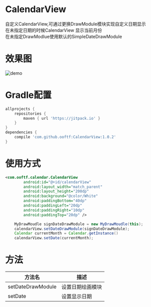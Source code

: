 # CalendarView
自定义CalendarView,可通过更换DrawModule模块实现自定义日期显示  
在未指定日期的时候CalendarView 显示当前月份  
在未指定DrawModlue使用默认的SimpleDateDrawModule
# 效果图
![demo](https://github.com/ooftf/CalendarView/raw/master/demoImage/Screenshot.png)
# Gradle配置
```groovy
allprojects {
    repositories {
        maven { url 'https://jitpack.io' }
    }
}
dependencies {
    compile 'com.github.ooftf:CalendarView:1.0.2'
}
```
# 使用方式
```xml
<com.ooftf.calendar.CalendarView
        android:id="@+id/calendarView"
        android:layout_width="match_parent"
        android:layout_height="200dp"
        android:background="@color/White"
        android:paddingBottom="40dp"
        android:paddingLeft="20dp"
        android:paddingRight="10dp"
        android:paddingTop="20dp" />
```
```java
    MyDrawMoudle signDateDrawModule = new MyDrawMoudle(this);
    calendarView.setDateDrawModule(signDateDrawModule);
    Calendar currentMonth = Calendar.getInstance()
    calendarView.setDate(currentMonth); 
```
# 方法
|方法名|描述
|---|---|
|setDateDrawModule|设置日期绘画模块 |
|setDate|设置显示日期  |


